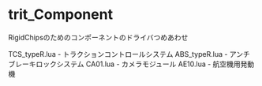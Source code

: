 trit_Component
==============

RigidChipsのためのコンポーネントのドライバつめあわせ

TCS_typeR.lua - トラクションコントロールシステム
ABS_typeR.lua - アンチブレーキロックシステム
CA01.lua - カメラモジュール
AE10.lua - 航空機用発動機
